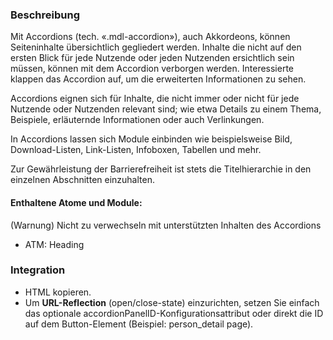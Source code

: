 
### Beschreibung
Mit Accordions (tech. «.mdl-accordion»), auch Akkordeons, können Seiteninhalte übersichtlich gegliedert werden. Inhalte die nicht auf den ersten Blick für jede Nutzende oder jeden Nutzenden ersichtlich sein müssen, können mit dem Accordion verborgen werden. Interessierte klappen das Accordion auf, um die erweiterten Informationen zu sehen. <br>

Accordions eignen sich für Inhalte, die nicht immer oder nicht für jede Nutzende oder Nutzenden relevant sind; wie etwa Details zu einem Thema, Beispiele, erläuternde Informationen oder auch Verlinkungen. <br>

In Accordions lassen sich Module einbinden wie beispielsweise Bild, Download-Listen, Link-Listen, Infoboxen, Tabellen und mehr.<br>

Zur Gewährleistung der Barrierefreiheit ist stets die Titelhierarchie in den einzelnen Abschnitten einzuhalten.<br>

#### Enthaltene Atome und Module:

(Warnung) Nicht zu verwechseln mit unterstützten Inhalten des Accordions
* ATM: Heading


### Integration

<ul>
<li>HTML kopieren.

<li>Um <b>URL-Reflection</b> (open/close-state) einzurichten, setzen Sie einfach das optionale accordionPanelID-Konfigurationsattribut oder direkt die ID auf dem Button-Element (Beispiel: person_detail page).
</ul>